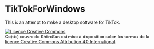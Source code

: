 # TikTokForWindows
This is an attempt to make a desktop software for TikTok.

<a rel="license" href="http://creativecommons.org/licenses/by/4.0/"><img alt="Licence Creative Commons" style="border-width:0" src="https://i.creativecommons.org/l/by/4.0/88x31.png" /></a><br />Ce(tte) œuvre de <span xmlns:cc="http://creativecommons.org/ns#" property="cc:attributionName">ShiiroSan</span> est mise à disposition selon les termes de la <a rel="license" href="http://creativecommons.org/licenses/by/4.0/">licence Creative Commons Attribution 4.0 International</a>.

